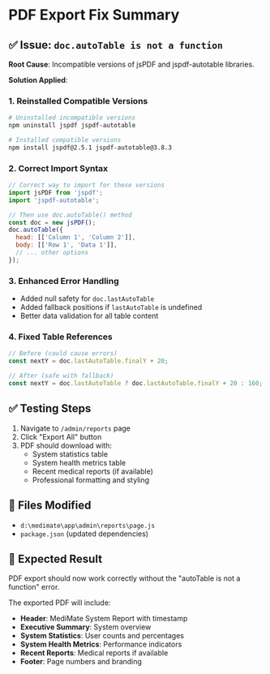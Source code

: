 # PDF Export Fix Summary

## ✅ **Issue**: `doc.autoTable is not a function`

**Root Cause**: Incompatible versions of jsPDF and jspdf-autotable libraries.

**Solution Applied**:

### 1. **Reinstalled Compatible Versions**
```bash
# Uninstalled incompatible versions
npm uninstall jspdf jspdf-autotable

# Installed compatible versions
npm install jspdf@2.5.1 jspdf-autotable@3.8.3
```

### 2. **Correct Import Syntax**
```javascript
// Correct way to import for these versions
import jsPDF from 'jspdf';
import 'jspdf-autotable';

// Then use doc.autoTable() method
const doc = new jsPDF();
doc.autoTable({
  head: [['Column 1', 'Column 2']],
  body: [['Row 1', 'Data 1']],
  // ... other options
});
```

### 3. **Enhanced Error Handling**
- Added null safety for `doc.lastAutoTable`
- Added fallback positions if `lastAutoTable` is undefined
- Better data validation for all table content

### 4. **Fixed Table References**
```javascript
// Before (could cause errors)
const nextY = doc.lastAutoTable.finalY + 20;

// After (safe with fallback)
const nextY = doc.lastAutoTable ? doc.lastAutoTable.finalY + 20 : 160;
```

## ✅ **Testing Steps**

1. Navigate to `/admin/reports` page
2. Click "Export All" button
3. PDF should download with:
   - System statistics table
   - System health metrics table
   - Recent medical reports (if available)
   - Professional formatting and styling

## 📁 **Files Modified**
- `d:\medimate\app\admin\reports\page.js`
- `package.json` (updated dependencies)

## 🎯 **Expected Result**
PDF export should now work correctly without the "autoTable is not a function" error.

The exported PDF will include:
- **Header**: MediMate System Report with timestamp
- **Executive Summary**: System overview
- **System Statistics**: User counts and percentages
- **System Health Metrics**: Performance indicators
- **Recent Reports**: Medical reports if available
- **Footer**: Page numbers and branding
